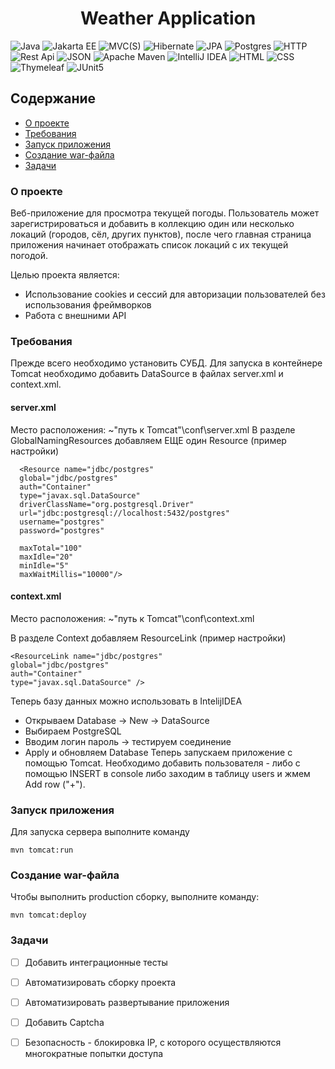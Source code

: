 <h1 align="center">Weather Application</h1>

![Java](https://img.shields.io/badge/java-59666C.svg?style=for-the-badge&logo=openjdk&logoColor=white)
![Jakarta EE](https://img.shields.io/badge/jakarta_ee-59666C?style=for-the-badge&labelColor=white)
![MVC(S)](https://img.shields.io/badge/mvc(s)-59666C?style=for-the-badge&labelColor=white)
![Hibernate](https://img.shields.io/badge/Hibernate-59666C?style=for-the-badge&logo=Hibernate&logoColor=white)
![JPA](https://img.shields.io/badge/jpa-59666C?style=for-the-badge&labelColor=white)
![Postgres](https://img.shields.io/badge/postgres-59666C.svg?style=for-the-badge&logo=postgresql&logoColor=white)
![HTTP](https://img.shields.io/badge/http-59666C?style=for-the-badge&labelColor=white)
![Rest Api](https://img.shields.io/badge/REST%20API-59666C?style=for-the-badge&labelColor=white)
![JSON](https://img.shields.io/badge/json-59666C?style=for-the-badge&labelColor=white)
![Apache Maven](https://img.shields.io/badge/Apache%20Maven-59666C?style=for-the-badge&logo=Apache%20Maven&logoColor=white)
![IntelliJ IDEA](https://img.shields.io/badge/IntelliJIDEA-59666C.svg?style=for-the-badge&logo=intellij-idea&logoColor=white)
![HTML](https://img.shields.io/badge/HTML-59666C?style=for-the-badge&logo=html5&logoColor=white)
![CSS](https://img.shields.io/badge/CSS-59666C?&style=for-the-badge&logo=css3&logoColor=white)
![Thymeleaf](https://img.shields.io/badge/thymeleaf-59666C?style=for-the-badge&logo=thymeleaf)
![JUnit5](https://img.shields.io/badge/junit-59666C?style=for-the-badge&logo=junit5&logoColor=white)

## Содержание
- [О проекте](#о-проекте)
- [Требования](#требования)
- [Запуск приложения](#запуск-приложения)
- [Создание war-файла](#создание-war-файла)
- [Задачи](#задачи)

### О проекте
Веб-приложение для просмотра текущей погоды. Пользователь может зарегистрироваться и добавить в коллекцию один или несколько локаций (городов, сёл, других пунктов), после чего главная страница приложения начинает отображать список локаций с их текущей погодой.

Целью проекта является:
- Использование cookies и сессий для авторизации пользователей без использования фреймворков
- Работа с внешними API

### Требования
Прежде всего необходимо установить СУБД.
Для запуска в контейнере Tomcat необходимо добавить DataSource в файлах server.xml и context.xml.

#### server.xml
Место расположения: ~"путь к Tomcat"\conf\server.xml
В разделе GlobalNamingResources добавляем ЕЩЕ один Resource (пример настройки)

	  <Resource name="jdbc/postgres" 
      global="jdbc/postgres" 
      auth="Container" 
      type="javax.sql.DataSource" 
      driverClassName="org.postgresql.Driver" 
      url="jdbc:postgresql://localhost:5432/postgres" 
      username="postgres" 
      password="postgres" 
      
      maxTotal="100" 
      maxIdle="20" 
      minIdle="5" 
      maxWaitMillis="10000"/>

#### context.xml
Место расположения: ~"путь к Tomcat"\conf\context.xml

В разделе Context добавляем ResourceLink (пример настройки)
```
<ResourceLink name="jdbc/postgres"
global="jdbc/postgres"
auth="Container"
type="javax.sql.DataSource" />
```

Теперь базу данных можно использовать в IntelijIDEA

- Открываем Database -> New -> DataSource
- Выбираем PostgreSQL
- Вводим логин пароль -> тестируем соединение
- Apply и обновляем Database
Теперь запускаем приложение с помощью Tomcat.
Необходимо добавить пользователя - либо с помощью INSERT в console либо заходим в таблицу users и жмем Add row ("+").

### Запуск приложения

Для запуска сервера выполните команду
```
mvn tomcat:run
```
### Создание war-файла
Чтобы выполнить production сборку, выполните команду:
```
mvn tomcat:deploy
```

### Задачи
- [ ] Добавить интеграционные тесты
- [ ] Автоматизировать сборку проекта
- [ ] Автоматизировать развертывание приложения
- [ ] Добавить Captcha
- [ ] Безопасность - блокировка IP, с которого осуществляются многократные попытки доступа

